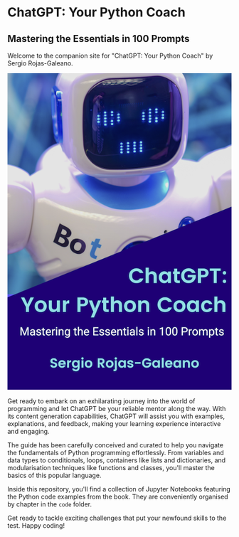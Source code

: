 # ChatGPT: Your Python Coach
## Mastering the Essentials in 100 Prompts

Welcome to the companion site for "ChatGPT: Your Python Coach" by Sergio Rojas-Galeano. 

![ChatGPT: Your Python Coach Cover](imgs/ChatGPT-Python-Cover.png)

Get ready to embark on an exhilarating journey into the world of programming and let ChatGPT be your reliable mentor along the way. With its content generation capabilities, ChatGPT will assist you with examples, explanations, and feedback, making your learning experience interactive and engaging.

The guide has been carefully conceived and curated to help you navigate the fundamentals of Python programming effortlessly. From variables and data types to conditionals, loops, containers like lists and dictionaries, and modularisation techniques like functions and classes, you'll master the basics of this popular language. 

Inside this repository, you'll find a collection of Jupyter Notebooks featuring the Python code examples from the book. They are conveniently organised by chapter in the `code` folder.

Get ready to tackle exciting challenges that put your newfound skills to the test. Happy coding!

